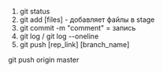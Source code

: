 1. git status
2. git add [files] - добавляет файлы в stage
3. git commit -m "comment" = запись
4. git log / git log --oneline
5. git push [rep_link] [branch_name]

git push origin master